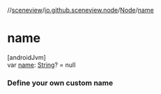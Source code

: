 //[sceneview](../../../index.md)/[io.github.sceneview.node](../index.md)/[Node](index.md)/[name](name.md)

# name

[androidJvm]\
var [name](name.md): [String](https://kotlinlang.org/api/latest/jvm/stdlib/kotlin/-string/index.html)? = null

###  Define your own custom name
